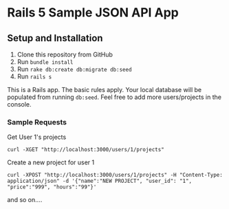 # Rails 5 Sample JSON API App

## Setup and Installation

1. Clone this repository from GitHub
2. Run `bundle install`
3. Run `rake db:create db:migrate db:seed`
4. Run `rails s`

This is a Rails app. The basic rules apply. Your local database will be populated from running `db:seed`. Feel free to add more users/projects in the console.

### Sample Requests

Get User 1's projects

`curl -XGET "http://localhost:3000/users/1/projects"`

Create a new project for user 1

`curl -XPOST "http://localhost:3000/users/1/projects" -H "Content-Type: application/json" -d '{"name":"NEW PROJECT", "user_id": "1", "price":"999", "hours":"99"}'`

and so on....